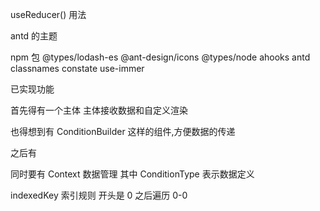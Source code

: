 useReducer() 用法

antd 的主题

npm 包
@types/lodash-es
@ant-design/icons
@types/node
ahooks
antd
classnames
constate
use-immer

已实现功能

首先得有一个主体 <ConditionBuilder/>
主体接收数据和自定义渲染

也得想到有 ConditionBuilder 这样的组件,方便数据的传递

之后有 <Group/> <Item/> <Action/>

同时要有 Context 数据管理
其中 ConditionType 表示数据定义

indexedKey 索引规则 开头是 0 之后遍历 0-0
